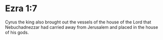 # Ezra 1:7

Cyrus the king also brought out the vessels of the house of the Lord that Nebuchadnezzar had carried away from Jerusalem and placed in the house of his gods.
